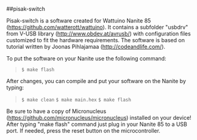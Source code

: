 ##pisak-switch

Pisak-switch is a software created for Wattuino Nanite 85 (https://github.com/watterott/wattuino).
It contains a subfolder "usbdrv" from V-USB library (http://www.obdev.at/avrusb/)
with configuration files customized to fit the hardware requirements.
The software is based on tutorial written by Joonas Pihlajamaa (http://codeandlife.com/).

To put the software on your Nanite use the following command:
>`$ make flash`

After changes, you can compile and put your software on the Nanite by typing:
>`$ make clean`
>`$ make main.hex`
>`$ make flash`  

Be sure to have a copy of Micronucleus (https://github.com/micronucleus/micronucleus)
installed on your device! After typing "make flash" command just plug in your Nanite 85
to a USB port. If needed, press the reset button on the microcontroller.
